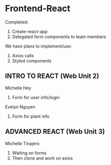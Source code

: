 # Frontend-React
Completed: 
1. Create-react-app
2. Delegated form components to team members


We have plans to implement/use:
1. Axios calls
2. Styled components



INTRO TO REACT (Web Unit 2)
------------------------------------------------
Michelle Hey 
1. Form for user info/login


Evelyn Nguyen 
1. Form for plant info


ADVANCED REACT (Web Unit 3)
-------------------------------------------------
Michelle Tinajero 
1. Waiting on forms 
2. Then clone and work on axios


